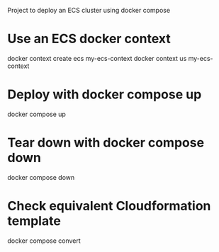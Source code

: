 Project to deploy an ECS cluster using docker compose

# Use an ECS docker context
docker context create ecs my-ecs-context
docker context us my-ecs-context

# Deploy with docker compose up
docker compose up

# Tear down with docker compose down
docker compose down

# Check equivalent Cloudformation template
docker compose convert